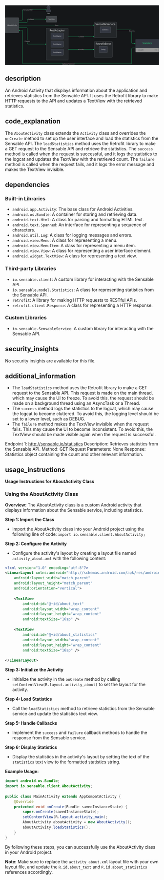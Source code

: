 ![Alt text](./AboutActivity.java.md.svg)

## description


An Android Activity that displays information about the application and retrieves statistics from the Sensable API. It uses the Retrofit library to make HTTP requests to the API and updates a TextView with the retrieved statistics.

## code_explanation


The `AboutActivity` class extends the `Activity` class and overrides the `onCreate` method to set up the user interface and load the statistics from the Sensable API. The `loadStatistics` method uses the Retrofit library to make a GET request to the Sensable API and retrieve the statistics. The `success` method is called when the request is successful, and it logs the statistics to the logcat and updates the TextView with the retrieved count. The `failure` method is called when the request fails, and it logs the error message and makes the TextView invisible.

## dependencies


### Built-in Libraries

*   `android.app.Activity`: The base class for Android Activities.
*   `android.os.Bundle`: A container for storing and retrieving data.
*   `android.text.Html`: A class for parsing and formatting HTML text.
*   `android.text.Spanned`: An interface for representing a sequence of characters.
*   `android.util.Log`: A class for logging messages and errors.
*   `android.view.Menu`: A class for representing a menu.
*   `android.view.MenuItem`: A class for representing a menu item.
*   `android.view.View`: A class for representing a user interface element.
*   `android.widget.TextView`: A class for representing a text view.

### Third-party Libraries

*   `io.sensable.client`: A custom library for interacting with the Sensable API.
*   `io.sensable.model.Statistics`: A class for representing statistics from the Sensable API.
*   `retrofit`: A library for making HTTP requests to RESTful APIs.
*   `retrofit.client.Response`: A class for representing a HTTP response.

### Custom Libraries

*   `io.sensable.SensableService`: A custom library for interacting with the Sensable API.

## security_insights


No security insights are available for this file.

## additional_information


*   The `loadStatistics` method uses the Retrofit library to make a GET request to the Sensable API. This request is made on the main thread, which may cause the UI to freeze. To avoid this, the request should be made on a background thread using an AsyncTask or a Thread.
*   The `success` method logs the statistics to the logcat, which may cause the logcat to become cluttered. To avoid this, the logging level should be set to a lower level, such as DEBUG.
*   The `failure` method makes the TextView invisible when the request fails. This may cause the UI to become inconsistent. To avoid this, the TextView should be made visible again when the request is successful.

Endpoint 1: http://sensable.io/statistics
    Description: Retrieves statistics from the Sensable API.
    Method: GET
    Request Parameters: None
    Response: Statistics object containing the count and other relevant information.
## usage_instructions

**Usage Instructions for AboutActivity Class**

### Using the AboutActivity Class

**Overview:**
The AboutActivity class is a custom Android activity that displays information about the Sensable service, including statistics.

**Step 1: Import the Class**

* Import the AboutActivity class into your Android project using the following line of code: `import io.sensable.client.AboutActivity;`

**Step 2: Configure the Activity**

* Configure the activity's layout by creating a layout file named `activity_about.xml` with the following content:
```xml
<?xml version="1.0" encoding="utf-8"?>
<LinearLayout xmlns:android="http://schemas.android.com/apk/res/android"
    android:layout_width="match_parent"
    android:layout_height="match_parent"
    android:orientation="vertical">

    <TextView
        android:id="@+id/about_text"
        android:layout_width="wrap_content"
        android:layout_height="wrap_content"
        android:textSize="16sp" />

    <TextView
        android:id="@+id/about_statistics"
        android:layout_width="wrap_content"
        android:layout_height="wrap_content"
        android:textSize="16sp" />

</LinearLayout>
```
**Step 3: Initialize the Activity**

* Initialize the activity in the `onCreate` method by calling `setContentView(R.layout.activity_about)` to set the layout for the activity.

**Step 4: Load Statistics**

* Call the `loadStatistics` method to retrieve statistics from the Sensable service and update the statistics text view.

**Step 5: Handle Callbacks**

* Implement the `success` and `failure` callback methods to handle the response from the Sensable service.

**Step 6: Display Statistics**

* Display the statistics in the activity's layout by setting the text of the `statistics` text view to the formatted statistics string.

**Example Usage:**

```java
import android.os.Bundle;
import io.sensable.client.AboutActivity;

public class MainActivity extends AppCompatActivity {
    @Override
    protected void onCreate(Bundle savedInstanceState) {
        super.onCreate(savedInstanceState);
        setContentView(R.layout.activity_main);
        AboutActivity aboutActivity = new AboutActivity();
        aboutActivity.loadStatistics();
    }
}
```

By following these steps, you can successfully use the AboutActivity class in your Android project.

**Note:** Make sure to replace the `activity_about.xml` layout file with your own layout file, and update the `R.id.about_text` and `R.id.about_statistics` references accordingly.
